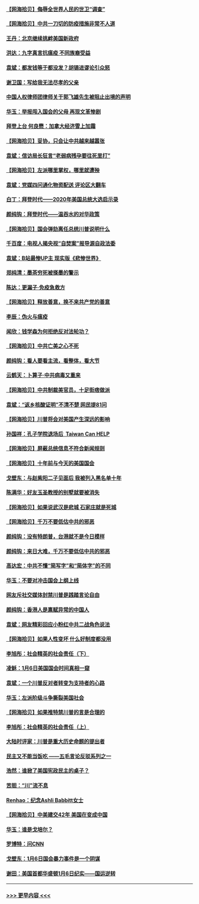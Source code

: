 #### [【网海拾贝】侮辱全世界人民的世卫“调查”](../pages/nsc993/n12727884.md?t=02022351) 
#### [【网海拾贝】中共一刀切的防疫措施非常不人道](../pages/nsc993/n12724879.md?t=02022351) 
#### [王丹：北京继续挑衅美国新政府](../pages/nsc993/n12722456.md?t=02022351) 
#### [洪达：九字真言抗瘟疫 不同族裔受益](../pages/nsc993/n12722448.md?t=02022351) 
#### [袁斌：都发钱等于都没发？胡锡进谬论引众怒](../pages/nsc993/n12722393.md?t=02022351) 
#### [谢卫国：写给我无法尽孝的父亲](../pages/nsc993/n12720325.md?t=02022351) 
#### [中国人权律师团律师关于郭飞雄先生被阻止出境的声明](../pages/nsc993/n12720203.md?t=02022351) 
#### [华玉：举报闯入国会的父母 再现文革惨剧](../pages/nsc993/n12719070.md?t=02022351) 
#### [拜登上台 何良懋：加拿大经济雪上加霜](../pages/nsc993/n12718943.md?t=02022351) 
#### [【网海拾贝】妥协，只会让中共越来越嚣张](../pages/nsc993/n12717392.md?t=02022351) 
#### [袁斌：信访局长狂言“老弱病残孕要往死里打”](../pages/nsc993/n12717343.md?t=02022351) 
#### [【网海拾贝】左派哪里掌权，哪里就遭殃](../pages/nsc993/n12715009.md?t=02022351) 
#### [袁斌：党媒四问通化物资配送 评论区大翻车](../pages/nsc993/n12714950.md?t=02022351) 
#### [白丁：拜登时代——2020年美国总统大选启示录](../pages/nsc993/n12714920.md?t=02022351) 
#### [颜纯钩：拜登时代——温吞水的对华政策](../pages/nsc993/n12713245.md?t=02022351) 
#### [【网海拾贝】国会弹劾离任总统川普说明什么](../pages/nsc993/n12712816.md?t=02022351) 
#### [千百度：电视人揭央视“自焚案”报导源自政法委](../pages/nsc993/n12709760.md?t=02022351) 
#### [袁斌：B站最惨UP主 现实版《悲惨世界》](../pages/nsc993/n12709686.md?t=02022351) 
#### [郑纯清：墨茶穷死被搽墨的警示](../pages/nsc993/n12709262.md?t=02022351) 
#### [陈达：更漏子·免疫急救方](../pages/nsc993/n12709244.md?t=02022351) 
#### [【网海拾贝】释放善意，换不来共产党的善意](../pages/nsc993/n12708361.md?t=02022351) 
#### [李辰：伪火与瘟疫](../pages/nsc993/n12707981.md?t=02022351) 
#### [闻欣：钱学森为何拒绝反对法轮功？](../pages/nsc993/n12707407.md?t=02022351) 
#### [【网海拾贝】中共亡美之心不死](../pages/nsc993/n12707621.md?t=02022351) 
#### [颜纯钩：看人要看主流，看整体，看大节](../pages/nsc993/n12707536.md?t=02022351) 
#### [云鹤天：卜算子‧中共病毒又重来](../pages/nsc993/n12707408.md?t=02022351) 
#### [【网海拾贝】中共制裁美官员，十足街痞做派](../pages/nsc993/n12705115.md?t=02022351) 
#### [袁斌：“返乡核酸证明”不清不楚 网民提81问](../pages/nsc993/n12704982.md?t=02022351) 
#### [【网海拾贝】川普将会对美国产生深远的影响](../pages/nsc993/n12703045.md?t=02022351) 
#### [孙国祥：孔子学院退场后  Taiwan Can HELP](../pages/nsc993/n12702430.md?t=02022351) 
#### [【网海拾贝】屏蔽总统信息不符合新闻规则](../pages/nsc993/n12699998.md?t=02022351) 
#### [【网海拾贝】十年前与今天的美国国会](../pages/nsc993/n12696993.md?t=02022351) 
#### [戈壁东：与赵紫阳二子见面后 我被列入黑名单十年](../pages/nsc993/n12696215.md?t=02022351) 
#### [陈满华：好友玉圣教授的别墅就要被消失](../pages/nsc993/n12695411.md?t=02022351) 
#### [【网海拾贝】如果说武汉是悲城 石家庄就是死城](../pages/nsc993/n12694589.md?t=02022351) 
#### [【网海拾贝】千万不要低估中共的邪恶](../pages/nsc993/n12692771.md?t=02022351) 
#### [颜纯钩：没有特朗普，台港就不是今日模样](../pages/nsc993/n12692678.md?t=02022351) 
#### [颜纯钩：来日大难，千万不要低估中共的邪恶](../pages/nsc993/n12692080.md?t=02022351) 
#### [高达宏：中共不懂“简写字”和“简体字”的不同](../pages/nsc993/n12692068.md?t=02022351) 
#### [华玉：不要对冲击国会上纲上线](../pages/nsc993/n12689948.md?t=02022351) 
#### [网友斥社交媒体封禁川普是践踏言论自由](../pages/nsc993/n12687482.md?t=02022351) 
#### [颜纯钩：香港人是禀赋异常的中国人](../pages/nsc993/n12685142.md?t=02022351) 
#### [袁斌：网友精彩回应小粉红中共二战角色说法](../pages/nsc993/n12684994.md?t=02022351) 
#### [【网海拾贝】如果人性变坏 什么好制度都没用](../pages/nsc993/n12683000.md?t=02022351) 
#### [李旭彤：社会精英的社会责任（下）](../pages/nsc993/n12680604.md?t=02022351) 
#### [凌稣：1月6日美国国会时间真相一窥](../pages/nsc993/n12682780.md?t=02022351) 
#### [袁斌：一个川普反对者转变为支持者的心路](../pages/nsc993/n12682700.md?t=02022351) 
#### [华玉：左派阶级斗争撕裂美国社会](../pages/nsc993/n12681226.md?t=02022351) 
#### [【网海拾贝】如果推特禁川普的言是合理的](../pages/nsc993/n12681232.md?t=02022351) 
#### [李旭彤：社会精英的社会责任（上）](../pages/nsc993/n12680501.md?t=02022351) 
#### [大陆时评家：川普是重大历史命题的提出者](../pages/nsc993/n12679904.md?t=02022351) 
#### [民主又不能当饭吃 ——五毛言论反驳系列之一](../pages/nsc993/n12679877.md?t=02022351) 
#### [浩然：谁掀了美国宪政民主的桌子？](../pages/nsc993/n12679850.md?t=02022351) 
#### [苦胆：“川”流不息](../pages/nsc993/n12678388.md?t=02022351) 
#### [Renhao：纪念Ashli Babbitt女士](../pages/nsc993/n12678359.md?t=02022351) 
#### [【网海拾贝】中美建交42年 美国在变成中国](../pages/nsc993/n12678324.md?t=02022351) 
#### [华玉：谁是戈培尔？](../pages/nsc993/n12677515.md?t=02022351) 
#### [罗博特：问CNN](../pages/nsc993/n12677172.md?t=02022351) 
#### [戈壁东：1月6日国会暴力事件是一个阴谋](../pages/nsc993/n12674639.md?t=02022351) 
#### [谢田：美国首都华盛顿1月6日纪实——国运逆转](../pages/nsc993/n12673190.md?t=02022351) 

----
#### [ >>> 更早内容 <<< ](../indexes/nsc993-earlier.md)
